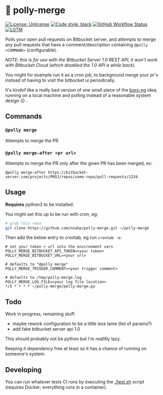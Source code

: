 # 🦜 polly-merge

[![License:
Unlicense](https://img.shields.io/badge/license-Unlicense-blue.svg?style=for-the-badge)](http://unlicense.org/)
[![Code style:
black](https://img.shields.io/badge/code%20style-black-000000.svg?style=for-the-badge)](https://github.com/ambv/black)
[![GitHub Workflow
Status](https://img.shields.io/github/workflow/status/noahp/polly-merge/main-ci?style=for-the-badge)](https://github.com/noahp/polly-merge/actions)
[![LGTM](https://img.shields.io/lgtm/alerts/github/noahp/polly-merge?style=for-the-badge)](https://lgtm.com/projects/g/noahp/polly-merge/)

Polls your open pull requests on Bitbucket server, and attempts to merge any
pull requests that have a comment/description containing `@polly <COMMAND>`
(configurable).

_NOTE: this is for use with the Bitbucket Server 1.0 REST API, it won't work
  with Bitbucket Cloud (which disabled the 1.0 API a while back)._

You might for example run it as a cron job, to background merge your pr's
instead of having to visit the bitbucket ui periodically.

It's kindof like a really bad version of one small piece of the
[bors-ng](https://github.com/bors-ng/bors-ng) idea, running on a local machine
and polling instead of a reasonable system design 😖 .

## Commands

### `@polly merge`

Attempts to merge the PR.

### `@polly merge-after <pr url>`

Attempts to merge the PR only after the given PR has been merged, ex:

`@polly merge-after https://bitbucket-server.com/projects/PROJ/repos/some-repo/pull-requests/1234`

## Usage

**Requires** python3 to be installed.

You might set this up to be run with cron, eg:

```bash
# grab this repo
git clone https://github.com/noahp/polly-merge.git ~/polly-merge
```

Then add the below entry to crontab, eg run `crontab -e`:

```crontab
# set your token + url into the environment vars
POLLY_MERGE_BITBUCKET_API_TOKEN=<your token>
POLLY_MERGE_BITBUCKET_URL=<your url>

# defaults to "@polly merge"
POLLY_MERGE_TRIGGER_COMMENT=<your trigger comment>

# defaults to /tmp/polly-merge.log
POLLY_MERGE_LOG_FILE=<your log file location>
*/5 * * * * ~/polly-merge/polly-merge.py
```

## Todo

Work in progress, remaining stuff:

- maybe rework configuration to be a little less lame (list of params?)
- add fake bitbucket server api 1.0

This should probably not be python but I'm reallllly lazy.

Keeping it dependency free at least so it has a chance of running on someone's
system.

## Developing

You can run whatever tests CI runs by executing the [./test.sh](test.sh) script
(requires Docker; everything runs in a container).
